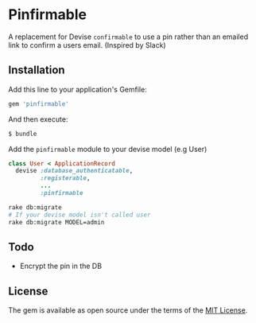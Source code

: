 # Pinfirmable
A replacement for Devise `confirmable` to use a pin rather than an emailed link to confirm a users email. (Inspired by Slack)

## Installation
Add this line to your application's Gemfile:

```ruby
gem 'pinfirmable'
```
And then execute:
```bash
$ bundle
```
Add the `pinfirmable` module to your devise model (e.g User)
```ruby
class User < ApplicationRecord
  devise :database_authenticatable,
         :registerable,
         ...
         :pinfirmable
```
```bash
rake db:migrate
# If your devise model isn't called user
rake db:migrate MODEL=admin
```

## Todo
 - Encrypt the pin in the DB

## License
The gem is available as open source under the terms of the [MIT License](http://opensource.org/licenses/MIT).
